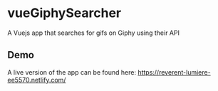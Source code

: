 # vueGiphySearcher
A Vuejs app that searches for gifs on Giphy using their API

## Demo

A live version of the app can be found here:
https://reverent-lumiere-ee5570.netlify.com/
